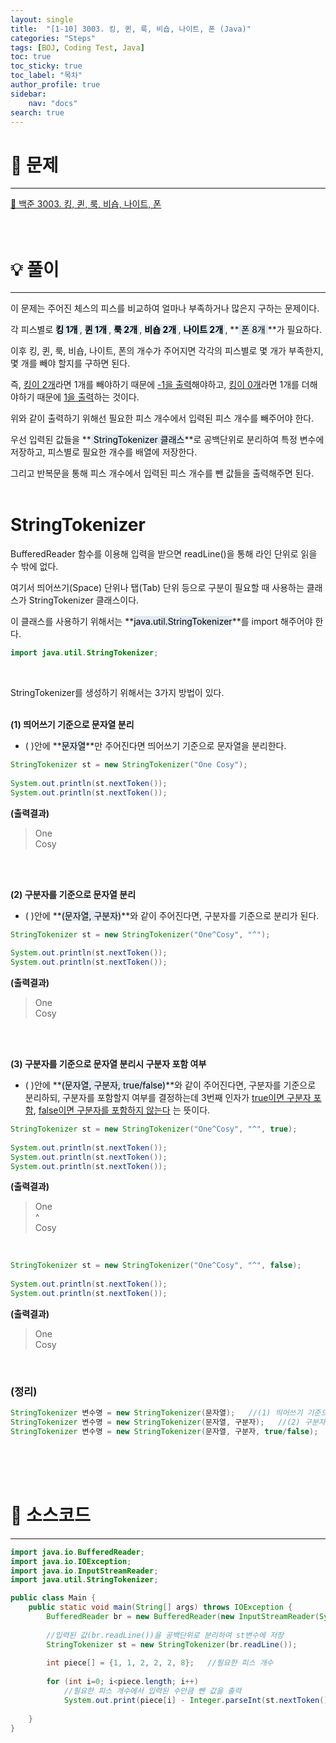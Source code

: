 ```yaml
---
layout: single
title:  "[1-10] 3003. 킹, 퀸, 룩, 비숍, 나이트, 폰 (Java)"
categories: "Steps" 
tags: [BOJ, Coding Test, Java]
toc: true
toc_sticky: true
toc_label: "목차"
author_profile: true
sidebar:
    nav: "docs"
search: true
---
```


# 🔎 문제
<hr/>

[🔗 백준 3003. 킹, 퀸, 룩, 비숍, 나이트, 폰](https://www.acmicpc.net/problem/3003)
<br/><br/><br/>

# 💡 풀이
<hr/>

이 문제는 주어진 체스의 피스를 비교하여 얼마나 부족하거나 많은지 구하는 문제이다.

각 피스별로 **<mark style='background-color: #E1EAF3'> 킹 1개 </mark>**, **<mark style='background-color: #E1EAF3'> 퀸 1개 </mark>**, **<mark style='background-color: #E1EAF3'> 룩 2개 </mark>**, **<mark style='background-color: #E1EAF3'> 비숍 2개 </mark>**, **<mark style='background-color: #E1EAF3'> 나이트 2개 </mark>**, **<mark style='background-color: #E1EAF3'> 폰 8개 </mark>**가 필요하다.

이후 킹, 퀸, 룩, 비숍, 나이트, 폰의 개수가 주어지면 각각의 피스별로 몇 개가 부족한지, 몇 개를 빼야 할지를 구하면 된다.

즉, <u>킹이 2개</u>라면 1개를 빼야하기 때문에 <u>-1을 출력</u>해야하고, <u>킹이 0개</u>라면 1개를 더해야하기 때문에 <u>1을 출력</u>하는 것이다.

위와 같이 출력하기 위해선 필요한 피스 개수에서 입력된 피스 개수를 빼주어야 한다.

우선 입력된 값들을 **<mark style='background-color: #E1EAF3'> StringTokenizer 클래스</mark>**로 공백단위로 분리하여 특정 변수에 저장하고, 피스별로 필요한 개수를 배열에 저장한다.

그리고 반복문을 통해 피스 개수에서 입력된 피스 개수를 뺀 값들을 출력해주면 된다.
<br/><br/>

# StringTokenizer

BufferedReader 함수를 이용해 입력을 받으면 readLine()을 통해 라인 단위로 읽을 수 밖에 없다.

여기서 띄어쓰기(Space) 단위나 탭(Tab) 단위 등으로 구분이 필요할 때 사용하는 클래스가 StringTokenizer 클래스이다.

이 클래스를 사용하기 위해서는 **<mark style='background-color: #E1EAF3'>java.util.StringTokenizer</mark>**를 import 해주어야 한다.

```java
import java.util.StringTokenizer;
```
<br/>

StringTokenizer를 생성하기 위해서는 3가지 방법이 있다.
<br/><br/>

**(1) 띄어쓰기 기준으로 문자열 분리**

- ( )안에 **<mark style='background-color: #E1EAF3'>문자열</mark>**만 주어진다면 띄어쓰기 기준으로 문자열을 분리한다.

```java
StringTokenizer st = new StringTokenizer("One Cosy");
        
System.out.println(st.nextToken());
System.out.println(st.nextToken());
```

**(출력결과)**
> One<br/>
> Cosy

<br/><br/>

**(2) 구분자를 기준으로 문자열 분리**

- ( )안에 **<mark style='background-color: #E1EAF3'>(문자열, 구분자)</mark>**와 같이 주어진다면, 구분자를 기준으로 분리가 된다.

```java
StringTokenizer st = new StringTokenizer("One^Cosy", "^");
        
System.out.println(st.nextToken());
System.out.println(st.nextToken());
```

**(출력결과)**
> One<br/>
> Cosy

<br/><br/>

**(3) 구분자를 기준으로 문자열 분리시 구분자 포함 여부**
- ( )안에 **<mark style='background-color: #E1EAF3'>(문자열, 구분자, true/false)</mark>**와 같이 주어진다면, 구분자를 기준으로 분리하되, 구분자를 포함할지 여부를 결정하는데 3번째 인자가 <u>true이면 구분자 포함</u>, <u>false이면 구분자를 포함하지 않는다</u>   는 뜻이다.
  
```java
StringTokenizer st = new StringTokenizer("One^Cosy", "^", true);
        
System.out.println(st.nextToken());
System.out.println(st.nextToken());
System.out.println(st.nextToken());
```

**(출력결과)**
> One<br/>
> ^<br/>
> Cosy

<br/>

```java
StringTokenizer st = new StringTokenizer("One^Cosy", "^", false);
        
System.out.println(st.nextToken());
System.out.println(st.nextToken());
```

**(출력결과)**
> One<br/>
> Cosy

<br/>

### (정리)

```java
StringTokenizer 변수명 = new StringTokenizer(문자열);   //(1) 띄어쓰기 기준으로 문자열 분리
StringTokenizer 변수명 = new StringTokenizer(문자열, 구분자);   //(2) 구분자를 기준으로 문자열 분리
StringTokenizer 변수명 = new StringTokenizer(문자열, 구분자, true/false);   //(3) 구분자를 기준으로 문자열 분리시 구분자 포함 여부
```
<br/><br/><br/>

# 📃 소스코드
<hr/>

```java
import java.io.BufferedReader;
import java.io.IOException;
import java.io.InputStreamReader;
import java.util.StringTokenizer;

public class Main {
    public static void main(String[] args) throws IOException {
        BufferedReader br = new BufferedReader(new InputStreamReader(System.in));   //입력
        
        //입력된 값(br.readLine())을 공백단위로 분리하여 st변수에 저장
        StringTokenizer st = new StringTokenizer(br.readLine());
        
        int piece[] = {1, 1, 2, 2, 2, 8};   //필요한 피스 개수
        
        for (int i=0; i<piece.length; i++)
            //필요한 피스 개수에서 입력된 수만큼 뺀 값을 출력
        	System.out.print(piece[i] - Integer.parseInt(st.nextToken()) + " ");
        	
    }       
}
```